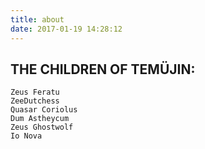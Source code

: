 ```yaml
---
title: about
date: 2017-01-19 14:28:12
---
```

## THE CHILDREN OF TEMÜJIN:

```
Zeus Feratu
ZeeDutchess
Quasar Coriolus
Dum Astheycum
Zeus Ghostwolf
Io Nova
```